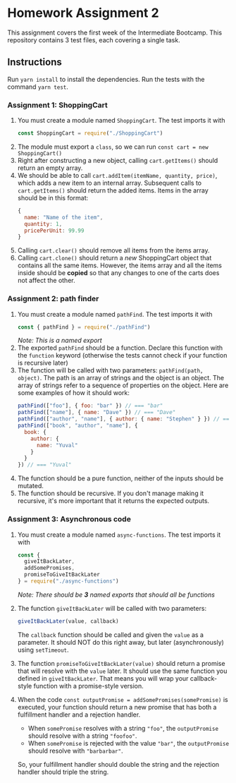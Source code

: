 # Homework Assignment 2

This assignment covers the first week of the Intermediate Bootcamp. This repository contains 3 test files, each covering a single task. 

## Instructions
Run `yarn install` to install the dependencies.
Run the tests with the command `yarn test`. 

### Assignment 1: ShoppingCart

1.  You must create a module named `ShoppingCart`. The test imports it with
    ```js
    const ShoppingCart = require("./ShoppingCart")
    ```
1.  The module must export a `class`, so we can run `const cart = new ShoppingCart()`
1.  Right after constructing a new object, calling `cart.getItems()` should return an empty array.
1.  We should be able to call `cart.addItem(itemName, quantity, price)`, which adds a new item to an internal array. Subsequent calls to `cart.getItems()` should return the added items. Items in the array should be in this format:
    ```js
    {
      name: "Name of the item",
      quantity: 1,
      pricePerUnit: 99.99
    }
    ```
1.  Calling `cart.clear()` should remove all items from the items array.
1.  Calling `cart.clone()` should return a _new_ ShoppingCart object that contains all the same items. However, the items array and all the items inside should be **copied** so that any changes to one of the carts does not affect the other.

### Assignment 2: path finder

1.  You must create a module named `pathFind`. The test imports it with
    ```js
    const { pathFind } = require("./pathFind")
    ```
    _Note: This is a named export_
1.  The exported `pathFind` should be a function. Declare this function with the `function` keyword (otherwise the tests cannot check if your function is recursive later)
1.  The function will be called with two parameters: `pathFind(path, object)`. The path is an array of strings and the object is an object. The array of strings refer to a sequence of properties on the object. Here are some examples of how it should work:
    ```js
    pathFind(["foo"], { foo: "bar" }) // === "bar"
    pathFind(["name"], { name: "Dave" }) // === "Dave"
    pathFind(["author", "name"], { author: { name: "Stephen" } }) // === "Stephen"
    pathFind(["book", "author", "name"], {
      book: {
        author: {
          name: "Yuval"
        }
      }
    }) // === "Yuval"
    ```
1.  The function should be a pure function, neither of the inputs should be mutated.
1.  The function should be recursive. If you don't manage making it recursive, it's more important that it returns the expected outputs.

### Assignment 3: Asynchronous code

1. You must create a module named `async-functions`. The test imports it with
    ```js
    const {
      giveItBackLater,
      addSomePromises,
      promiseToGiveItBackLater
    } = require("./async-functions")
    ```
    _Note: There should be **3** named exports that should all be functions_
1. The function `giveItBackLater` will be called with two parameters:
   ```js
   giveItBackLater(value, callback)
   ```
   The `callback` function should be called and given the `value` as a parameter. It should NOT do this right away, but later (asynchronously) using `setTimeout`.
1. The function `promiseToGiveItBackLater(value)` should return a promise that will resolve with the `value` later. It should use the same function you defined in `giveItBackLater`. That means you will wrap your callback-style function with a promise-style version.
1. When the code `const outputPromise = addSomePromises(somePromise)` is executed, your function should return a new promise that has both a fulfillment handler and a rejection handler.

     - When `somePromise` resolves with a string `"foo"`, the `outputPromise` should resolve with a string `"foofoo"`.
     - When `somePromise` is rejected with the value `"bar"`, the `outputPromise`  should resolve with `"barbarbar"`.

   So, your fulfillment handler should double the string and the rejection handler should triple the string.
